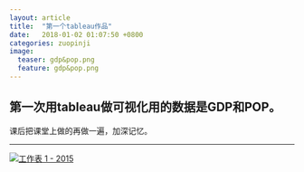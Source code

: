 ```yaml
---
layout: article
title:  "第一个tableau作品"
date:   2018-01-02 01:07:50 +0800
categories: zuopinji 
image:
  teaser: gdp&pop.png
  feature: gdp&pop.png
---
```


## 第一次用tableau做可视化用的数据是GDP和POP。

课后把课堂上做的再做一遍，加深记忆。
*** 

<div>
<div class='tableauPlaceholder' id='viz1515200448394' style='position: relative'><noscript><a href='#'><img alt='工作表 1 - 2015 ' src='https:&#47;&#47;public.tableau.com&#47;static&#47;images&#47;No&#47;No1_0&#47;1&#47;1_rss.png' style='border: none' /></a></noscript><object class='tableauViz'  style='display:none;'><param name='host_url' value='https%3A%2F%2Fpublic.tableau.com%2F' /> <param name='embed_code_version' value='3' /> <param name='site_root' value='' /><param name='name' value='No1_0&#47;1' /><param name='tabs' value='no' /><param name='toolbar' value='yes' /><param name='static_image' value='https:&#47;&#47;public.tableau.com&#47;static&#47;images&#47;No&#47;No1_0&#47;1&#47;1.png' /> <param name='animate_transition' value='yes' /><param name='display_static_image' value='yes' /><param name='display_spinner' value='yes' /><param name='display_overlay' value='yes' /><param name='display_count' value='yes' /><param name='filter' value='publish=yes' /></object></div>                <script type='text/javascript'>                    var divElement = document.getElementById('viz1515200448394');                    var vizElement = divElement.getElementsByTagName('object')[0];                    vizElement.style.width='100%';vizElement.style.height=(divElement.offsetWidth*0.75)+'px';                    var scriptElement = document.createElement('script');                    scriptElement.src = 'https://public.tableau.com/javascripts/api/viz_v1.js';                    vizElement.parentNode.insertBefore(scriptElement, vizElement);                </script>		</div>
</div>